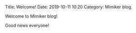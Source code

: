 Title: Welcome!
Date: 2019-10-11 10:20
Category: Mimiker blog 

Welcome to Mimiker blog!

Good news everyone!

